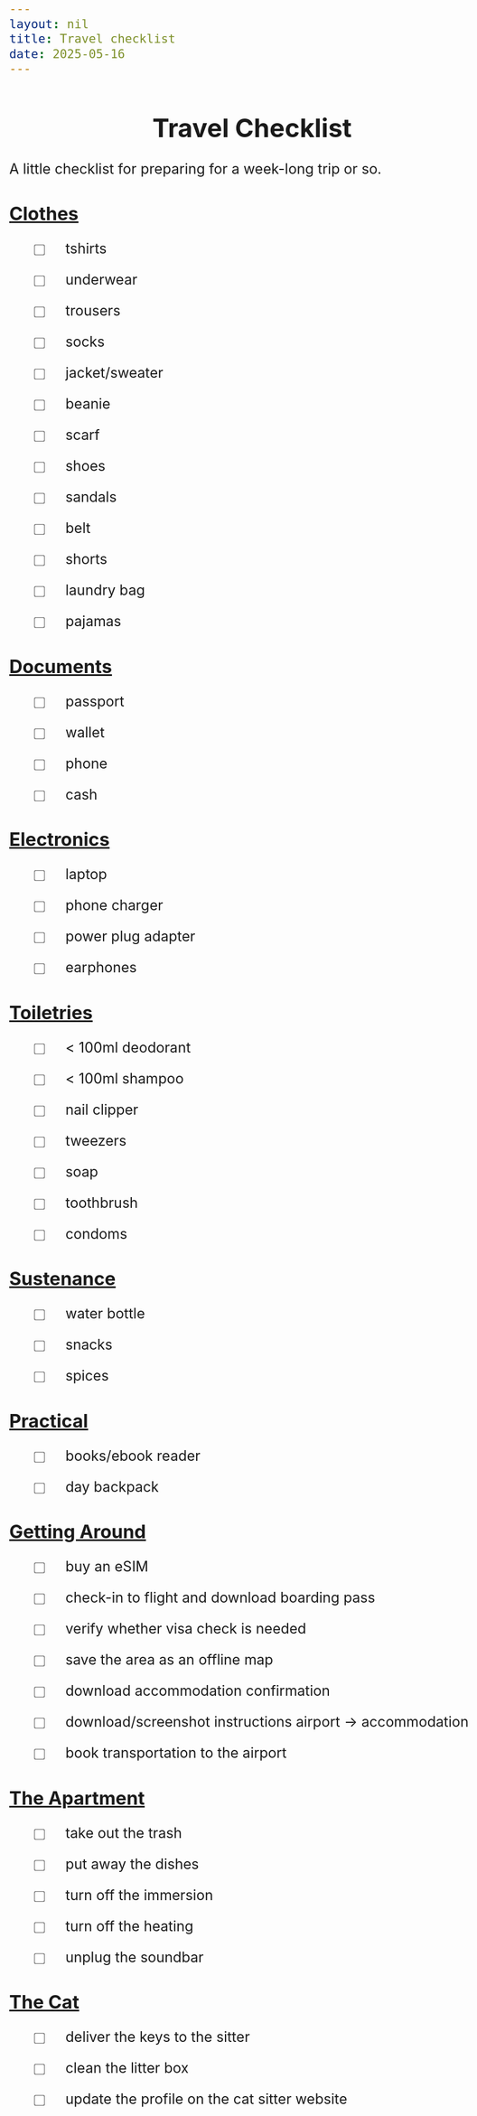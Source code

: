 ```yaml
---
layout: nil
title: Travel checklist
date: 2025-05-16
---
```


<style>
    body {
        font-size: 25px;
    }

    h1 {
        font-size: 1.8em;
        text-align: center;
    }

    h2 {
        font-size: 1.3em;
        text-decoration: underline;
    }

    ul {
        list-style-type: none;
    }

    input[type="checkbox"] {
        transform: scale(1.5);
        margin-right: 3em;
    }

    li {
        margin: 1em 0;
    }
</style>

# Travel Checklist

A little checklist for preparing for a week-long trip or so.

## Clothes
<ul>
    <li><label><input type="checkbox">tshirts</label></li>
    <li><label><input type="checkbox">underwear</label></li>
    <li><label><input type="checkbox">trousers</label></li>
    <li><label><input type="checkbox">socks</label></li>
    <li><label><input type="checkbox">jacket/sweater</label></li>
    <li><label><input type="checkbox">beanie</label></li>
    <li><label><input type="checkbox">scarf</label></li>
    <li><label><input type="checkbox">shoes</label></li>
    <li><label><input type="checkbox">sandals</label></li>
    <li><label><input type="checkbox">belt</label></li>
    <li><label><input type="checkbox">shorts</label></li>
    <li><label><input type="checkbox">laundry bag</label></li>
    <li><label><input type="checkbox">pajamas</label></li>
</ul>

## Documents
<ul>
    <li><label><input type="checkbox">passport</label></li>
    <li><label><input type="checkbox">wallet</label></li>
    <li><label><input type="checkbox">phone</label></li>
    <li><label><input type="checkbox">cash</label></li>
</ul>

## Electronics
<ul>
    <li><label><input type="checkbox">laptop</label></li>
    <li><label><input type="checkbox">phone charger</label></li>
    <li><label><input type="checkbox">power plug adapter</label></li>
    <li><label><input type="checkbox">earphones</label></li>
</ul>

## Toiletries
<ul>
    <li><label><input type="checkbox">< 100ml deodorant</label></li>
    <li><label><input type="checkbox">< 100ml shampoo</label></li>
    <li><label><input type="checkbox">nail clipper</label></li>
    <li><label><input type="checkbox">tweezers</label></li>
    <li><label><input type="checkbox">soap</label></li>
    <li><label><input type="checkbox">toothbrush</label></li>
    <li><label><input type="checkbox">condoms</label></li>
</ul>

## Sustenance
<ul>
    <li><label><input type="checkbox">water bottle</label></li>
    <li><label><input type="checkbox">snacks</label></li>
    <li><label><input type="checkbox">spices</label></li>
</ul>

## Practical
<ul>
    <li><label><input type="checkbox">books/ebook reader</label></li>
    <li><label><input type="checkbox">day backpack</label></li>
</ul>

## Getting Around
<ul>
    <li><label><input type="checkbox">buy an eSIM</label></li>
    <li><label><input type="checkbox">check-in to flight and download boarding pass</label></li>
    <li><label><input type="checkbox">verify whether visa check is needed</label></li>
    <li><label><input type="checkbox">save the area as an offline map</label></li>
    <li><label><input type="checkbox">download accommodation confirmation</label></li>
    <li><label><input type="checkbox">download/screenshot instructions airport -> accommodation</label></li>
    <li><label><input type="checkbox">book transportation to the airport</label></li>
</ul>

## The Apartment
<ul>
    <li><label><input type="checkbox">take out the trash</label></li>
    <li><label><input type="checkbox">put away the dishes</label></li>
    <li><label><input type="checkbox">turn off the immersion</label></li>
    <li><label><input type="checkbox">turn off the heating</label></li>
    <li><label><input type="checkbox">unplug the soundbar</label></li>
</ul>

## The Cat
<ul>
    <li><label><input type="checkbox">deliver the keys to the sitter</label></li>
    <li><label><input type="checkbox">clean the litter box</label></li>
    <li><label><input type="checkbox">update the profile on the cat sitter website</label></li>
</ul>
